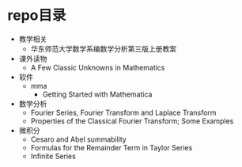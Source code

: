 # repo目录

- 教学相关
  - 华东师范大学数学系编数学分析第三版上册教案
- 课外读物
  - A Few Classic Unknowns in Mathematics
- 软件
  - mma
    - Getting Started with Mathematica
- 数学分析
  - Fourier Series, Fourier Transform and Laplace Transform
  - Properties of the Classical Fourier Transform; Some Examples
- 微积分
  - Cesaro and Abel summability
  - Formulas for the Remainder Term in Taylor Series
  - Infinite Series